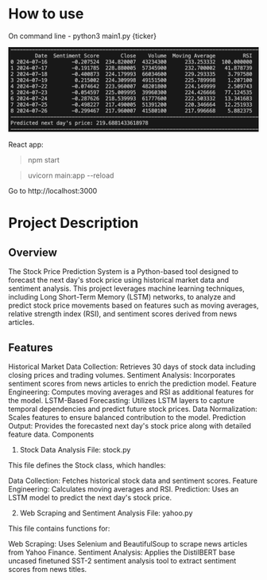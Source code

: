 # How to use

On command line - python3 main1.py {ticker}

![Sample Output of AAPL](output.JPG)

React app:

> npm start

> uvicorn main:app --reload

Go to http://localhost:3000

# Project Description

## Overview

The Stock Price Prediction System is a Python-based tool designed to forecast the next day's stock price using historical market data and sentiment analysis. This project leverages machine learning techniques, including Long Short-Term Memory (LSTM) networks, to analyze and predict stock price movements based on features such as moving averages, relative strength index (RSI), and sentiment scores derived from news articles.

## Features

Historical Market Data Collection: Retrieves 30 days of stock data including closing prices and trading volumes.
Sentiment Analysis: Incorporates sentiment scores from news articles to enrich the prediction model.
Feature Engineering: Computes moving averages and RSI as additional features for the model.
LSTM-Based Forecasting: Utilizes LSTM layers to capture temporal dependencies and predict future stock prices.
Data Normalization: Scales features to ensure balanced contribution to the model.
Prediction Output: Provides the forecasted next day's stock price along with detailed feature data.
Components

1. Stock Data Analysis
File: stock.py

This file defines the Stock class, which handles:

Data Collection: Fetches historical stock data and sentiment scores.
Feature Engineering: Calculates moving averages and RSI.
Prediction: Uses an LSTM model to predict the next day's stock price.

2. Web Scraping and Sentiment Analysis
File: yahoo.py

This file contains functions for:

Web Scraping: Uses Selenium and BeautifulSoup to scrape news articles from Yahoo Finance.
Sentiment Analysis: Applies the DistilBERT base uncased finetuned SST-2 sentiment analysis tool to extract sentiment scores from news titles.
